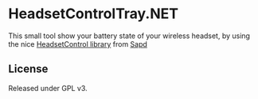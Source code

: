 # HeadsetControlTray.NET

This small tool show your battery state of your wireless headset, by using the nice [HeadsetControl library](https://github.com/Sapd/HeadsetControl) from [Sapd](https://github.com/Sapd)

## License

Released under GPL v3.
